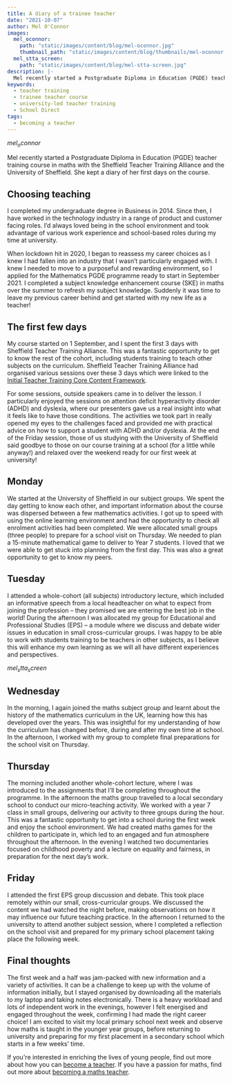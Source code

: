 ```yaml
---
title: A diary of a trainee teacher
date: "2021-10-07"
author: Mel O'Connor
images:
  mel_oconnor:
    path: "static/images/content/blog/mel-oconnor.jpg"
    thumbnail_path: "static/images/content/blog/thumbnails/mel-oconnor.jpg"
  mel_stta_screen:
    path: "static/images/content/blog/mel-stta-screen.jpg"
description: |- 
  Mel recently started a Postgraduate Diploma in Education (PGDE) teacher training course in maths with the Sheffield Teacher Training Alliance and the University of Sheffield. She kept a diary of her first days on the course.
keywords:
  - teacher training
  - trainee teacher course
  - university-led teacher training
  - School Direct
tags:
  - becoming a teacher
---
```


$mel_oconnor$

Mel recently started a Postgraduate Diploma in Education (PGDE) teacher training course in maths with the Sheffield Teacher Training Alliance and the University of Sheffield. She kept a diary of her first days on the course.

## Choosing teaching

I completed my undergraduate degree in Business in 2014. Since then, I have worked in the technology industry in a range of product and customer facing roles. I’d always loved being in the school environment and took advantage of various work experience and school-based roles during my time at university. 

When lockdown hit in 2020, I began to reassess my career choices as I knew I had fallen into an industry that I wasn’t particularly engaged with. I knew I needed to move to a purposeful and rewarding environment, so I applied for the Mathematics PGDE programme ready to start in September 2021. I completed a subject knowledge enhancement course (SKE) in maths over the summer to refresh my subject knowledge. Suddenly it was time to leave my previous career behind and get started with my new life as a teacher!

## The first few days

My course started on 1 September, and I spent the first 3 days with Sheffield Teacher Training Alliance. This was a fantastic opportunity to get to know the rest of the cohort, including students training to teach other subjects on the curriculum. Sheffield Teacher Training Alliance had organised various sessions over these 3 days which were linked to the [Initial Teacher Training Core Content Framework](https://www.gov.uk/government/publications/initial-teacher-training-itt-core-content-framework). 

For some sessions, outside speakers came in to deliver the lesson. I particularly enjoyed the sessions on attention deficit hyperactivity disorder (ADHD) and dyslexia, where our presenters gave us a real insight into what it feels like to have those conditions. The activities we took part in really opened my eyes to the challenges faced and provided me with practical advice on how to support a student with ADHD and/or dyslexia. At the end of the Friday session, those of us studying with the University of Sheffield said goodbye to those on our course training at a school (for a little while anyway!) and relaxed over the weekend ready for our first week at university!

## Monday

We started at the University of Sheffield in our subject groups. We spent the day getting to know each other, and important information about the course was dispersed between a few mathematics activities. I got up to speed with using the online learning environment and had the opportunity to check all enrolment activities had been completed. We were allocated small groups (three people) to prepare for a school visit on Thursday. We needed to plan a 15-minute mathematical game to deliver to Year 7 students. I loved that we were able to get stuck into planning from the first day. This was also a great opportunity to get to know my peers.

## Tuesday

I attended a whole-cohort (all subjects) introductory lecture, which included an informative speech from a local headteacher on what to expect from joining the profession – they promised we are entering the best job in the world! During the afternoon I was allocated my group for Educational and Professional Studies (EPS) – a module where we discuss and debate wider issues in education in small cross-curricular groups. I was happy to be able to work with students training to be teachers in other subjects, as I believe this will enhance my own learning as we will all have different experiences and perspectives.

$mel_stta_screen$

## Wednesday

In the morning, I again joined the maths subject group and learnt about the history of the mathematics curriculum in the UK, learning how this has developed over the years. This was insightful for my understanding of how the curriculum has changed before, during and after my own time at school. In the afternoon, I worked with my group to complete final preparations for the school visit on Thursday.

## Thursday

The morning included another whole-cohort lecture, where I was introduced to the assignments that I’ll be completing throughout the programme. In the afternoon the maths group travelled to a local secondary school to conduct our micro-teaching activity. We worked with a year 7 class in small groups, delivering our activity to three groups during the hour. This was a fantastic opportunity to get into a school during the first week and enjoy the school environment. We had created maths games for the children to participate in, which led to an engaged and fun atmosphere throughout the afternoon. In the evening I watched two documentaries focused on childhood poverty and a lecture on equality and fairness, in preparation for the next day’s work.

## Friday

I attended the first EPS group discussion and debate. This took place remotely within our small, cross-curricular groups. We discussed the content we had watched the night before, making observations on how it may influence our future teaching practice. In the afternoon I returned to the university to attend another subject session, where I completed a reflection on the school visit and prepared for my primary school placement taking place the following week.

## Final thoughts

The first week and a half was jam-packed with new information and a variety of activities. It can be a challenge to keep up with the volume of information initially, but I stayed organised by downloading all the materials to my laptop and taking notes electronically. There is a heavy workload and lots of independent work in the evenings, however I felt energised and engaged throughout the week, confirming I had made the right career choice! I am excited to visit my local primary school next week and observe how maths is taught in the younger year groups, before returning to university and preparing for my first placement in a secondary school which starts in a few weeks’ time.

If you're interested in enriching the lives of young people, find out more about how you can [become a teacher](/steps-to-become-a-teacher). If you have a passion for maths, find out more about [becoming a maths teacher](/life-as-a-teacher/explore-subjects/maths).
